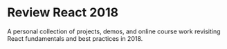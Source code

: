 # Review React 2018

A personal collection of projects, demos, and online course work revisiting React fundamentals and best practices in 2018.
